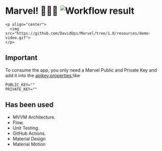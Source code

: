 # Marvel! 🦸🏼‍♂️ ![Workflow result](https://github.com/DavidUps/marvel/workflows/Check/badge.svg)
```
<p align="center">
  <img src="https://github.com/DavidUps/Marvel/tree/1.0/resources/demo-video.gif">
</p>
```
## Important

To consume the app, you only need a Marvel Public and Private Key and add it into the [apikey.properties ](https://github.com/DavidUps/Marvel/blob/1.0/apikeys.properties) like

    PUBLIC_KEY=""
    PRIVATE_KEY=""

## Has been used

 - MVVM Architecture.
 - Flow.
 - Unit Testing.
 - GitHub Actions.
 - Material Design
 - Material Motion
